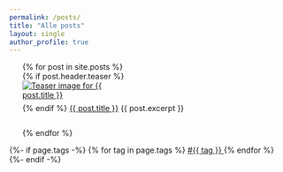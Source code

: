 ```yaml
---
permalink: /posts/
title: "Alle posts"
layout: single
author_profile: true
---
```


<div class="custom-list-container">
<ul style="list-style-type: none;">
  {% for post in site.posts %}
    <li style="margin-bottom: 2em;">
      {% if post.header.teaser %}
        <a href="{{ post.url }}">
          <img src="{{ post.header.teaser }}" alt="Teaser image for {{ post.title }}" style="max-width:200px; display:block; margin-bottom:0.5em;">
        </a>
      {% endif %}
      <a href="{{ post.url }}">{{ post.title }}</a>
      {{ post.excerpt }}
    </li>
  {% endfor %}
</ul>
</div>
{%- if page.tags -%}
    {% for tag in page.tags %}
        <a href="{{site.baseurl}}/archive.html#{{tag | slugize}}">
            #{{ tag }}
        </a>
    {% endfor %}
{%- endif -%}